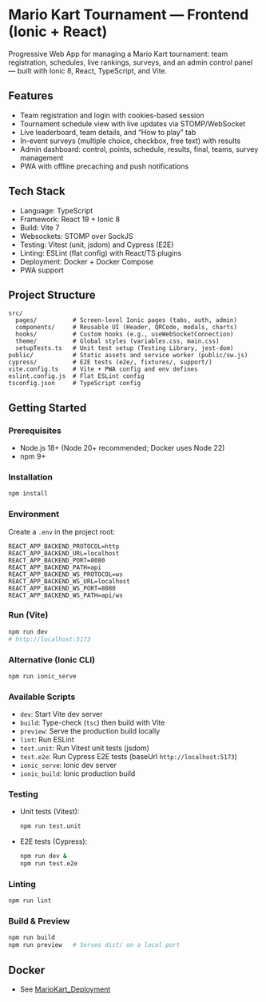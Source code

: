 # Mario Kart Tournament — Frontend (Ionic + React)

Progressive Web App for managing a Mario Kart tournament: team registration, schedules, live rankings, surveys, and an admin control panel — built with Ionic 8, React, TypeScript, and Vite.


## Features

- Team registration and login with cookies-based session
- Tournament schedule view with live updates via STOMP/WebSocket
- Live leaderboard, team details, and “How to play” tab
- In-event surveys (multiple choice, checkbox, free text) with results
- Admin dashboard: control, points, schedule, results, final, teams, survey management
- PWA with offline precaching and push notifications

## Tech Stack
- Language: TypeScript
- Framework: React 19 + Ionic 8
- Build: Vite 7
- Websockets: STOMP over SockJS
- Testing: Vitest (unit, jsdom) and Cypress (E2E)
- Linting: ESLint (flat config) with React/TS plugins
- Deployment: Docker + Docker Compose
- PWA support

## Project Structure

```
src/
  pages/          # Screen-level Ionic pages (tabs, auth, admin)
  components/     # Reusable UI (Header, QRCode, modals, charts)
  hooks/          # Custom hooks (e.g., useWebSocketConnection)
  theme/          # Global styles (variables.css, main.css)
  setupTests.ts   # Unit test setup (Testing Library, jest-dom)
public/           # Static assets and service worker (public/sw.js)
cypress/          # E2E tests (e2e/, fixtures/, support/)
vite.config.ts    # Vite + PWA config and env defines
eslint.config.js  # Flat ESLint config
tsconfig.json     # TypeScript config
```

## Getting Started

### Prerequisites

- Node.js 18+ (Node 20+ recommended; Docker uses Node 22)
- npm 9+

### Installation

```bash
npm install
```

### Environment

Create a `.env` in the project root:

```
REACT_APP_BACKEND_PROTOCOL=http
REACT_APP_BACKEND_URL=localhost
REACT_APP_BACKEND_PORT=8080
REACT_APP_BACKEND_PATH=api
REACT_APP_BACKEND_WS_PROTOCOL=ws
REACT_APP_BACKEND_WS_URL=localhost
REACT_APP_BACKEND_WS_PORT=8080
REACT_APP_BACKEND_WS_PATH=api/ws
```

### Run (Vite)

```bash
npm run dev
# http://localhost:5173
```

### Alternative (Ionic CLI)

```bash
npm run ionic_serve
```

### Available Scripts

- `dev`: Start Vite dev server
- `build`: Type-check (`tsc`) then build with Vite
- `preview`: Serve the production build locally
- `lint`: Run ESLint
- `test.unit`: Run Vitest unit tests (jsdom)
- `test.e2e`: Run Cypress E2E tests (baseUrl `http://localhost:5173`)
- `ionic_serve`: Ionic dev server
- `ionic_build`: Ionic production build

### Testing

- Unit tests (Vitest):
  ```bash
  npm run test.unit
  ```
- E2E tests (Cypress):
  ```bash
  npm run dev &
  npm run test.e2e
  ```

### Linting

```bash
npm run lint
```

### Build & Preview

```bash
npm run build
npm run preview   # Serves dist/ on a local port
```

## Docker
- See [MarioKart_Deployment](https://github.com/einToast/MarioKart_Deployment)
